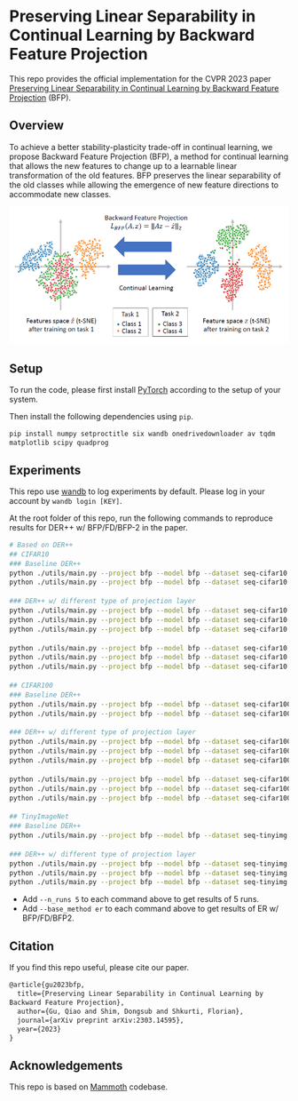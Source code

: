 # Preserving Linear Separability in Continual Learning by Backward Feature Projection

This repo provides the official implementation for the CVPR 2023 paper [Preserving Linear Separability in Continual Learning by Backward Feature Projection](https://arxiv.org/abs/2303.14595) (BFP).


## Overview

To achieve a better stability-plasticity trade-off in continual learning, we propose Backward Feature Projection (BFP), a method for continual learning that allows the new features to change up to a learnable linear transformation of the old features. BFP preserves the linear separability of the old classes while allowing the emergence of new feature directions to accommodate new classes.

![Overview image for BFP](bfp.png)

## Setup

To run the code, please first install [PyTorch](https://pytorch.org/get-started/locally/) according to the setup of your system. 

Then install the following dependencies using `pip`.

```
pip install numpy setproctitle six wandb onedrivedownloader av tqdm matplotlib scipy quadprog
```

## Experiments

This repo use [wandb](https://wandb.ai/) to log experiments by default. Please log in your account by `wandb login [KEY]`. 

At the root folder of this repo, run the following commands to reproduce results for DER++ w/ BFP/FD/BFP-2 in the paper. 

```bash
# Based on DER++
## CIFAR10
### Baseline DER++
python ./utils/main.py --project bfp --model bfp --dataset seq-cifar10 --buffer_size 200 --alpha_bfp 0 --exp_suffix derpp_bfp0
python ./utils/main.py --project bfp --model bfp --dataset seq-cifar10 --buffer_size 500 --alpha_bfp 0 --exp_suffix derpp_bfp0

### DER++ w/ different type of projection layer
python ./utils/main.py --project bfp --model bfp --dataset seq-cifar10 --buffer_size 200 --alpha_bfp 1 --proj_type 0 --final_feat --pool_dim hw --exp_suffix derpp_fd
python ./utils/main.py --project bfp --model bfp --dataset seq-cifar10 --buffer_size 200 --alpha_bfp 1 --proj_type 1 --final_feat --pool_dim hw --exp_suffix derpp_bfp
python ./utils/main.py --project bfp --model bfp --dataset seq-cifar10 --buffer_size 200 --alpha_bfp 1 --proj_type 2 --final_feat --pool_dim hw --exp_suffix derpp_bfp2

python ./utils/main.py --project bfp --model bfp --dataset seq-cifar10 --buffer_size 500 --alpha_bfp 1 --proj_type 0 --final_feat --pool_dim hw --exp_suffix derpp_fd
python ./utils/main.py --project bfp --model bfp --dataset seq-cifar10 --buffer_size 500 --alpha_bfp 1 --proj_type 1 --final_feat --pool_dim hw --exp_suffix derpp_bfp
python ./utils/main.py --project bfp --model bfp --dataset seq-cifar10 --buffer_size 500 --alpha_bfp 1 --proj_type 2 --final_feat --pool_dim hw --exp_suffix derpp_bfp2

## CIFAR100
### Baseline DER++
python ./utils/main.py --project bfp --model bfp --dataset seq-cifar100 --buffer_size 500 --alpha_bfp 0 --exp_suffix derpp_bfp0
python ./utils/main.py --project bfp --model bfp --dataset seq-cifar100 --buffer_size 2000 --alpha_bfp 0 --exp_suffix derpp_bfp0

### DER++ w/ different type of projection layer
python ./utils/main.py --project bfp --model bfp --dataset seq-cifar100 --buffer_size 500 --alpha_bfp 1 --proj_type 0 --final_feat --pool_dim hw --exp_suffix derpp_fd
python ./utils/main.py --project bfp --model bfp --dataset seq-cifar100 --buffer_size 500 --alpha_bfp 1 --proj_type 1 --final_feat --pool_dim hw --exp_suffix derpp_bfp
python ./utils/main.py --project bfp --model bfp --dataset seq-cifar100 --buffer_size 500 --alpha_bfp 1 --proj_type 2 --final_feat --pool_dim hw --exp_suffix derpp_bfp2

python ./utils/main.py --project bfp --model bfp --dataset seq-cifar100 --buffer_size 2000 --alpha_bfp 1 --proj_type 0 --final_feat --pool_dim hw --exp_suffix derpp_fd
python ./utils/main.py --project bfp --model bfp --dataset seq-cifar100 --buffer_size 2000 --alpha_bfp 1 --proj_type 1 --final_feat --pool_dim hw --exp_suffix derpp_bfp
python ./utils/main.py --project bfp --model bfp --dataset seq-cifar100 --buffer_size 2000 --alpha_bfp 1 --proj_type 2 --final_feat --pool_dim hw --exp_suffix derpp_bfp2

## TinyImageNet
### Baseline DER++
python ./utils/main.py --project bfp --model bfp --dataset seq-tinyimg --buffer_size 4000 --alpha_bfp 0 --exp_suffix derpp_bfp0

### DER++ w/ different type of projection layer
python ./utils/main.py --project bfp --model bfp --dataset seq-tinyimg --buffer_size 4000 --alpha_bfp 1 --proj_type 0 --final_feat --pool_dim hw --exp_suffix derpp_fd
python ./utils/main.py --project bfp --model bfp --dataset seq-tinyimg --buffer_size 4000 --alpha_bfp 1 --proj_type 1 --final_feat --pool_dim hw --exp_suffix derpp_bfp
python ./utils/main.py --project bfp --model bfp --dataset seq-tinyimg --buffer_size 4000 --alpha_bfp 1 --proj_type 2 --final_feat --pool_dim hw --exp_suffix derpp_bfp2
```

* Add `--n_runs 5` to each command above to get results of 5 runs.
* Add `--base_method er` to each command above to get results of ER w/ BFP/FD/BFP2. 

## Citation

If you find this repo useful, please cite our paper. 

```
@article{gu2023bfp,
  title={Preserving Linear Separability in Continual Learning by Backward Feature Projection},
  author={Gu, Qiao and Shim, Dongsub and Shkurti, Florian},
  journal={arXiv preprint arXiv:2303.14595},
  year={2023}
}
```

## Acknowledgements

This repo is based on [Mammoth](https://github.com/aimagelab/mammoth) codebase. 